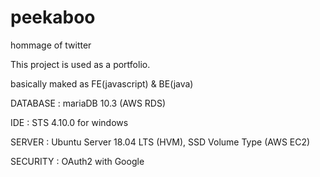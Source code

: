 # peekaboo
hommage of twitter

This project is used as a portfolio.

basically maked as FE(javascript) & BE(java)


DATABASE :
mariaDB 10.3 (AWS RDS)

IDE : 
STS 4.10.0 for windows

SERVER : 
Ubuntu Server 18.04 LTS (HVM), SSD Volume Type (AWS EC2)

SECURITY :
OAuth2 with Google
